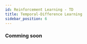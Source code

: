 ```yaml
---
id: Reinforcement Learning - TD
title: Temporal-Difference Learning
sidebar_position: 6
---
```


### Comming soon